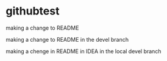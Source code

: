 # githubtest

making a change to README

making a change to README in  the devel branch

making a chenge in README in IDEA in the local devel branch
